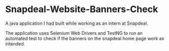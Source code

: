 # Snapdeal-Website-Banners-Check

A java application I had built while working as an intern at Snapdeal.

The application uses Selenium Web Drivers and TestNG to run an automated test to check if the banners on the snapdeal home page work as intended.
